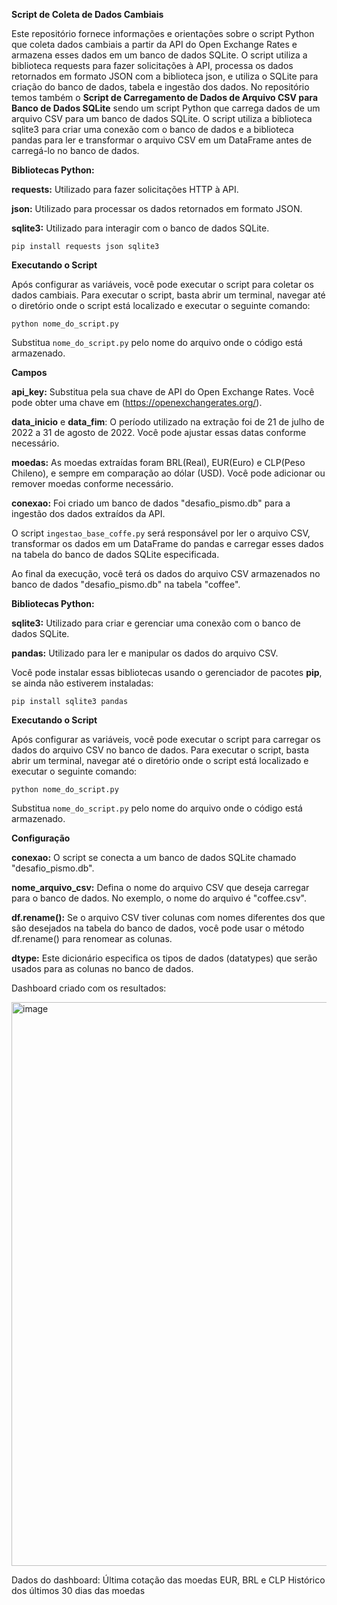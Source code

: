**Script de Coleta de Dados Cambiais**

Este repositório fornece informações e orientações sobre o script Python que coleta dados cambiais a partir da API do Open Exchange Rates e armazena esses dados em um banco de dados SQLite. O script utiliza a biblioteca requests para fazer solicitações à API, processa os dados retornados em formato JSON com a biblioteca json, e utiliza o SQLite para criação do banco de dados, tabela e ingestão dos dados. No repositório temos também o **Script de Carregamento de Dados de Arquivo CSV para Banco de Dados SQLite** sendo um script Python que carrega dados de um arquivo CSV para um banco de dados SQLite. O script utiliza a biblioteca sqlite3 para criar uma conexão com o banco de dados e a biblioteca pandas para ler e transformar o arquivo CSV em um DataFrame antes de carregá-lo no banco de dados.

**Bibliotecas Python:**

**requests:** Utilizado para fazer solicitações HTTP à API.

**json:** Utilizado para processar os dados retornados em formato JSON.

**sqlite3:** Utilizado para interagir com o banco de dados SQLite.

```pip install requests json sqlite3```

**Executando o Script**

Após configurar as variáveis, você pode executar o script para coletar os dados cambiais. Para executar o script, basta abrir um terminal, navegar até o diretório onde o script está localizado e executar o seguinte comando:

```python nome_do_script.py```

Substitua ```nome_do_script.py``` pelo nome do arquivo onde o código está armazenado.

**Campos**

**api_key:** Substitua pela sua chave de API do Open Exchange Rates. Você pode obter uma chave em (https://openexchangerates.org/).

**data_inicio** e **data_fim**: O período utilizado na extração foi de 21 de julho de 2022 a 31 de agosto de 2022. Você pode ajustar essas datas conforme necessário.

**moedas:** As moedas extraídas foram BRL(Real), EUR(Euro) e CLP(Peso Chileno), e sempre em comparação ao dólar (USD). Você pode adicionar ou remover moedas conforme necessário.

**conexao:** Foi criado um banco de dados "desafio_pismo.db" para a ingestão dos dados extraídos da API.


O script ```ingestao_base_coffe.py``` será responsável por ler o arquivo CSV, transformar os dados em um DataFrame do pandas e carregar esses dados na tabela do banco de dados SQLite especificada. 

Ao final da execução, você terá os dados do arquivo CSV armazenados no banco de dados "desafio_pismo.db" na tabela "coffee".

**Bibliotecas Python:**

**sqlite3:** Utilizado para criar e gerenciar uma conexão com o banco de dados SQLite.

**pandas:** Utilizado para ler e manipular os dados do arquivo CSV.

Você pode instalar essas bibliotecas usando o gerenciador de pacotes **pip**, se ainda não estiverem instaladas:

```pip install sqlite3 pandas```

**Executando o Script**

Após configurar as variáveis, você pode executar o script para carregar os dados do arquivo CSV no banco de dados. Para executar o script, basta abrir um terminal, navegar até o diretório onde o script está localizado e executar o seguinte comando:

```python nome_do_script.py```

Substitua ```nome_do_script.py``` pelo nome do arquivo onde o código está armazenado.


**Configuração**

**conexao:** O script se conecta a um banco de dados SQLite chamado "desafio_pismo.db".

**nome_arquivo_csv:** Defina o nome do arquivo CSV que deseja carregar para o banco de dados. No exemplo, o nome do arquivo é "coffee.csv". 

**df.rename():** Se o arquivo CSV tiver colunas com nomes diferentes dos que são desejados na tabela do banco de dados, você pode usar o método df.rename() para renomear as colunas. 

**dtype:** Este dicionário especifica os tipos de dados (datatypes) que serão usados para as colunas no banco de dados. 

Dashboard criado com os resultados:

<img width="902" alt="image" src="https://github.com/FilipeSelenko/cotacao_moedas/assets/66075126/6070c9e3-b86a-43f5-a4a6-31af105065de">

Dados do dashboard: 
Última cotação das moedas EUR, BRL e CLP
Histórico dos últimos 30 dias das moedas
